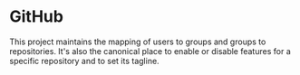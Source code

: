 # GitHub

This project maintains the mapping of users to groups and groups to
repositories. It's also the canonical place to enable or disable features for a
specific repository and to set its tagline.
